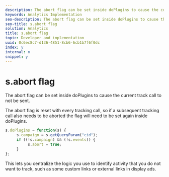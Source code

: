 ```yaml
---
description: The abort flag can be set inside doPlugins to cause the current track call to not be sent.
keywords: Analytics Implementation
seo-description: The abort flag can be set inside doPlugins to cause the current track call to not be sent.
seo-title: s.abort flag
solution: Analytics
title: s.abort flag
topic: Developer and implementation
uuid: 0c6ec8c7-d136-4851-8cb6-6cb1b7f6f0dc
index: y
internal: n
snippet: y
---
```


# s.abort flag

The abort flag can be set inside doPlugins to cause the current track call to not be sent.

The abort flag is reset with every tracking call, so if a subsequent tracking call also needs to be aborted the flag will need to be set again inside doPlugins.

```js
s.doPlugins = function(s) { 
     s.campaign = s.getQueryParam("cid"); 
     if ((!s.campaign) && (!s.events)) { 
          s.abort = true; 
     } 
};
```

This lets you centralize the logic you use to identify activity that you do not want to track, such as some custom links or external links in display ads. 
